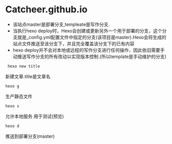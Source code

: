 # Catcheer.github.io

 + 该站点master是部署分支,templeate是写作分支.
 + 当执行hexo deploy时，Hexo会创建或更新另外一个用于部署的分支，这个分支就是_config.yml配置文件中指定的分支(该项目是master).Hexo会将生成的站点文件推送至该分支下，并且完全覆盖该分支下的已有内容
 + hexo deploy并不会对本地或远程的写作分支进行任何操作，因此依旧需要手动推送写作分支的所有改动以实现版本控制.(所以template是手动维护的分支)



```
 hexo new title 
```
新建文章.title是文章名

```
hexo g
```
生产静态文件

```
hexo s
```
允许本地服务 用于测试(预览)

```
hexo d
```

推送到部署分支(master)

